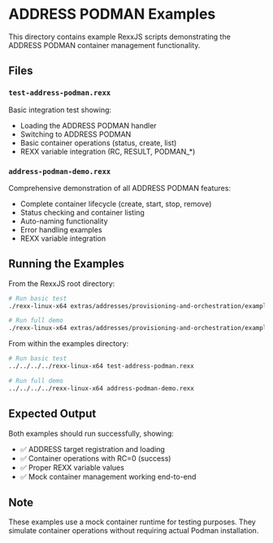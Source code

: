 # ADDRESS PODMAN Examples

This directory contains example RexxJS scripts demonstrating the ADDRESS PODMAN container management functionality.

## Files

### `test-address-podman.rexx`
Basic integration test showing:
- Loading the ADDRESS PODMAN handler
- Switching to ADDRESS PODMAN 
- Basic container operations (status, create, list)
- REXX variable integration (RC, RESULT, PODMAN_*)

### `address-podman-demo.rexx`
Comprehensive demonstration of all ADDRESS PODMAN features:
- Complete container lifecycle (create, start, stop, remove)
- Status checking and container listing
- Auto-naming functionality
- Error handling examples
- REXX variable integration

## Running the Examples

From the RexxJS root directory:
```bash
# Run basic test
./rexx-linux-x64 extras/addresses/provisioning-and-orchestration/examples/test-address-podman.rexx

# Run full demo
./rexx-linux-x64 extras/addresses/provisioning-and-orchestration/examples/address-podman-demo.rexx
```

From within the examples directory:
```bash
# Run basic test
../../../../rexx-linux-x64 test-address-podman.rexx

# Run full demo
../../../../rexx-linux-x64 address-podman-demo.rexx
```

## Expected Output

Both examples should run successfully, showing:
- ✅ ADDRESS target registration and loading
- ✅ Container operations with RC=0 (success)
- ✅ Proper REXX variable values
- ✅ Mock container management working end-to-end

## Note

These examples use a mock container runtime for testing purposes. They simulate container operations without requiring actual Podman installation.